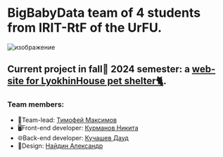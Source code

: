 # BigBabyData team of 4 students from IRIT-RtF of the UrFU.

![изображение](https://github.com/user-attachments/assets/1375b44a-6303-4c7d-8d0c-52db630f470a)

## Current project in fall🍂 2024 semester: a [web-site for LyokhinHouse pet shelter🐈](https://github.com/BigBabyData/LyokhinHouse).

### Team members:

 - 📢Team-lead:  [Тимофей Максимов](https://github.com/MaxTim3)
 - 🖥Front-end developer:  [Курманов Никита](https://github.com/coolN1ckname)
 - 🌐Back-end developer:  [Кучашев Дауд](https://github.com/mndtr)
 - 🎨Design:  [Найдин Александр](https://github.com/fabric2728)
